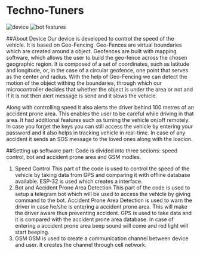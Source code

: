 # Techno-Tuners
![device](https://user-images.githubusercontent.com/116189633/230726565-ed604742-2a03-4ad1-b651-b5a2efb06dde.jpg)
![bot features](https://user-images.githubusercontent.com/116189633/230726479-93fde404-264a-4011-b87f-dff5edd5a85e.jpg)



##About Device
Our device is developed to control the speed of the vehicle. It is based on Geo-Fencing. Geo-Fences are virtual boundaries which are created around a object. Geofences are built with mapping software, which allows the user to build the geo-fence across the chosen geographic region. It is composed of a set of coordinates, such as latitude and longitude, or, in the case of a circular geofence, one point that serves as the center and radius. With the help of Geo-Fencing we can detect the motion of the object withing the boundaries, through which our microcontroller decides that whether the object is under the area or not and if it is not then alert message is send and it slows the vehicle.

Along with controlling speed it also alerts the driver behind 100 metres of an accident prone area. This enables the user to be careful while driving in that area. 
It had additional features such as turning the vehicle on/off remotely. In case you forget the keys you can still access the vehicle by entering your password and it also helps in tracking vehicle in real-time. In case of any accident it sends an SOS message to the loved ones along with the loacion.

##Setting up software part:
Code is divided into three secions: speed control, bot and accident prone area and GSM modles.
1. Speed Control
This part of the code is used to control the speed of the vehicle by taking data from GPS and comparing it with offline database available. ESP-32 is used which creates a interface.
2. Bot and Accident Prone Area Detection
This part of the code is used to setup a telegram bot which will be used to access the vehicle by giving command to the bot.
Accident Prone Area Detection is used to warn the driver in case he/she is entering a accident prone area. This will make the driver aware thus preventing accident. GPS is used to take data and it is compared with the accident prone area database. In case of entering a accident prone area beep sound will come and red light will start beeping. 
3. GSM 
GSM is used to create a communication channel between device and user. It creates the channel through cell network. 
